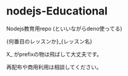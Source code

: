 # nodejs-Educational
Nodejs教育用repo (といいながらdeno使ってる)

{何番目のレッスンか}_{レッスン名}

X_ がprefixの物は飛ばして大丈夫です。

再配布や商用利用は相談してください。